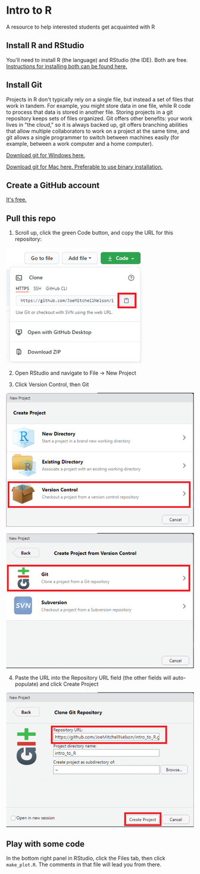 # Intro to R
A resource to help interested students get acquainted with R

## Install R and RStudio

You'll need to install R (the language) and RStudio (the IDE). Both are free. [Instructions for installing both can be found here.](https://www.datacamp.com/community/tutorials/installing-R-windows-mac-ubuntu)

## Install Git

Projects in R don't typically rely on a single file, but instead a set of files that work in tandem. For example, you might store data in one file, while R code to process that data is stored in another file. Storing projects in a git repository keeps sets of files organized. Git offers other benefits: your work lives in "the cloud," so it is always backed up, git offers branching abilities that allow multiple collaborators to work on a project at the same time, and git allows a single programmer to switch between machines easily (for example, between a work computer and a home computer). 

[Download git for Windows here.](https://gitforwindows.org/)

[Download git for Mac here. Preferable to use binary installation.](https://git-scm.com/download/mac)

## Create a GitHub account

[It's free.](https://github.com/)

## Pull this repo

1. Scroll up, click the green Code button, and copy the URL for this repository:

![](https://github.com/JoeMitchellNelson/intro_to_R/blob/main/img/gitpull0.png?raw=true)

2. Open RStudio and navigate to File -> New Project

3. Click Version Control, then Git

![](https://github.com/JoeMitchellNelson/intro_to_R/blob/main/img/gitpull1.png?raw=true)

![](https://github.com/JoeMitchellNelson/intro_to_R/blob/main/img/gitpull2.png?raw=true)

4. Paste the URL into the Repository URL field (the other fields will auto-populate) and click Create Project

![](https://github.com/JoeMitchellNelson/intro_to_R/blob/main/img/gitpull4.png?raw=true)

## Play with some code

In the bottom right panel in RStudio, click the Files tab, then click `make_plot.R`. The comments in that file will lead you from there.

